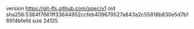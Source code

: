 version https://git-lfs.github.com/spec/v1
oid sha256:5384f7661ff33644952ccfeb409679527a843a2c55818b830e5d7b16914bfefd
size 24125
